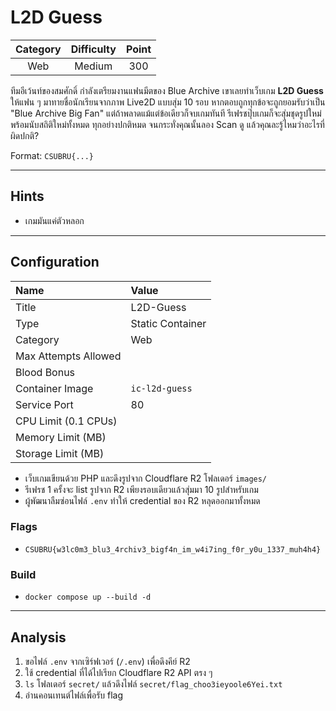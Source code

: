 # L2D Guess

| Category | Difficulty | Point |
| :-: | :-: | :-: |
| Web | Medium | 300 |

ทีมอีเว้นท์ของสมศักดิ์ กำลังเตรียมงานแฟนมีตของ Blue Archive เขาเลยทำเว็บเกม **L2D Guess** ให้แฟน ๆ มาทายชื่อนักเรียนจากภาพ Live2D แบบสุ่ม 10 รอบ หากตอบถูกทุกข้อจะถูกยอมรับว่าเป็น "Blue Archive Big Fan" แต่ถ้าพลาดแม้แต่ข้อเดียวก็จบเกมทันที รีเฟรชปุ๊บเกมก็จะสุ่มชุดรูปใหม่พร้อมนับสถิติใหม่ทั้งหมด ทุกอย่างปกติหมด จนกระทั่งคุณนั้นลอง Scan ดู แล้วคุณละรู้ไหมว่าอะไรที่ผิดปกติ?

Format: `CSUBRU{...}`

---

## Hints

- เกมมันแค่ตัวหลอก

---

## Configuration

| Name | Value |
| :- | :- |
| Title | L2D-Guess |
| Type | Static Container |
| Category | Web |
| Max Attempts Allowed |  |
| Blood Bonus |  |
| Container Image | `ic-l2d-guess` |
| Service Port | 80 |
| CPU Limit (0.1 CPUs) |  |
| Memory Limit (MB) |  |
| Storage Limit (MB) |  |

- เว็บเกมเขียนด้วย PHP และดึงรูปจาก Cloudflare R2 โฟลเดอร์ `images/`
- รีเฟรช 1 ครั้งจะ list รูปจาก R2 เพียงรอบเดียวแล้วสุ่มมา 10 รูปสำหรับเกม
- ผู้พัฒนาลืมซ่อนไฟล์ `.env` ทำให้ credential ของ R2 หลุดออกมาทั้งหมด

### Flags

- `CSUBRU{w3lc0m3_blu3_4rchiv3_bigf4n_im_w4i7ing_f0r_y0u_1337_muh4h4}`

### Build

- `docker compose up --build -d`

---

## Analysis

1. ขอไฟล์ `.env` จากเซิร์ฟเวอร์ (`/.env`) เพื่อดึงคีย์ R2
2. ใช้ credential ที่ได้ไปเรียก Cloudflare R2 API ตรง ๆ
3. `ls` โฟลเดอร์ `secret/` แล้วดึงไฟล์ `secret/flag_choo3ieyoole6Yei.txt`
4. อ่านคอนเทนต์ไฟล์เพื่อรับ flag
